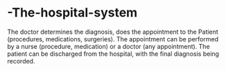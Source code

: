 # -The-hospital-system
The doctor determines the diagnosis, does the appointment to the Patient (procedures, medications, surgeries). The appointment can be performed by a nurse (procedure, medication) or a doctor (any appointment). The patient can be discharged from the hospital, with the final diagnosis being recorded.
